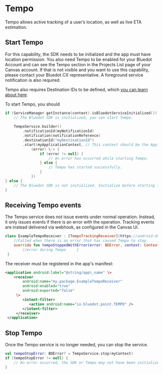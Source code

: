 Tempo
===============

Tempo allows active tracking of a user’s location, as well as live ETA estimation.

Start Tempo
-----------

For this capability, the SDK needs to be initialized and the app must have location permission. You also need Tempo to be enabled for your Bluedot Account and can see the Tempo section in the Projects List page of your Canvas account. If that is not visible and you want to use this capability, please contact your Bluedot CX representative. A foreground service notification is also required.

Tempo also requires Destination IDs to be defined, which [you can learn about here](https://docs.bluedot.io/tempo/create-your-destinations/).

To start Tempo, you should

```kotlin
if (ServiceManager.getInstance(context).isBluedotServiceInitialized()) {
    // The Bluedot SDK is initialized, you can start Tempo.
    
    TempoService.builder()
        .notificationId(myNotificationId)
        .notification(notificationReference)
        .destinationId("myDestinationId")
        .start(myApplicationContext, // This context should be the Application context
            (error) \-> {
                if (error != null) {
                    // An error has occurred while starting Tempo.
                } else {
                    // Tempo has started successfully.
                }
            })
} else {
    // The Bluedot SDK is not initialized. Initialize before starting Tempo
}
```

Receiving Tempo events
----------------------

The Tempo service does not issue events under normal operation. Instead, it only issues events if there is an error with the operation. Tracking events are instead delivered via webhook, as configured in the Canvas UI.

```kotlin
class ExampleTempoReceiver : [TempoTrackingReceiver](https://android-docs.bluedot.io/-bluedot-s-d-k/au.com.bluedot.point.net.engine/-tempo-tracking-receiver/index.html)() {
    //Called when there is an error that has caused Tempo to stop
    override fun tempoStoppedWithError(error: BDError, context: Context) {
        //error during Tempo     }
 }
```

The receiver must be registered in the app's manifest:
```xml
<application android:label="@string/app\_name" \>
    <receiver
        android:name="my.package.ExampleTempoReceiver"
        android:enabled="true"
        android:exported="false"
     \>
        <intent-filter>
           <action android:name="io.bluedot.point.TEMPO" />
        </intent-filter>
     </receiver>
 </application>
 ```

Stop Tempo
----------

Once the Tempo service is no longer needed, you can stop the service.

```kotlin
val tempoStopError: BDError? = TempoService.stop(myContext)
if (tempoStopError != null) {
    // An error occurred, the SDK or Tempo may not have been initialized correctly.
}
```